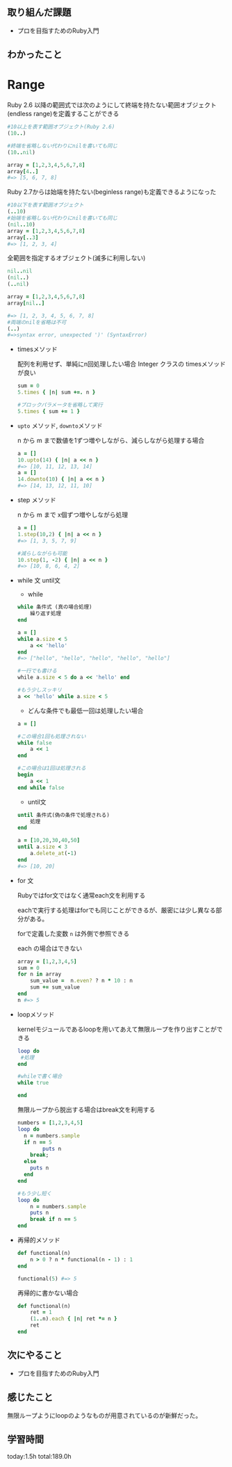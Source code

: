 ## 取り組んだ課題
* プロを目指すためのRuby入門
## わかったこと
# Range

Ruby 2.6 以降の範囲式では次のようにして終端を持たない範囲オブジェクト(endless range)を定義することができる

```ruby
#10以上を表す範囲オブジェクト(Ruby 2.6)
(10..)

#終端を省略しない代わりにnilを書いても同じ
(10..nil)

array = [1,2,3,4,5,6,7,8]
array[4..]
#=> [5, 6, 7, 8]
```

Ruby 2.7からは始端を持たない(beginless range)も定義できるようになった

```ruby
#10以下を表す範囲オブジェクト
(..10)
#始端を省略しない代わりにnilを書いても同じ
(nil..10)
array = [1,2,3,4,5,6,7,8]
array[..3]
#=> [1, 2, 3, 4]
```

全範囲を指定するオブジェクト(滅多に利用しない)

```ruby
nil..nil
(nil..)
(..nil)

array = [1,2,3,4,5,6,7,8]
array[nil..]

#=> [1, 2, 3, 4, 5, 6, 7, 8]
#両端のnilを省略は不可
(..)
#=>syntax error, unexpected ')' (SyntaxError)
```  

- timesメソッド
    
    配列を利用せず、単純にn回処理したい場合 Integer クラスの timesメソッドが良い
    
    ```ruby
    sum = 0
    5.times { |n| sum +=. n }
    
    #ブロックパラメータを省略して実行
    5.times { sum += 1 }
    ```
    
- `upto` メソッド, `downto`メソッド
    
    n から m まで数値を1ずつ増やしながら、減らしながら処理する場合
    
    ```ruby
    a = []
    10.upto(14) { |n| a << n }
    #=> [10, 11, 12, 13, 14]
    a = []
    14.downto(10) { |n| a << n }
    #=> [14, 13, 12, 11, 10]
    ```
    
- step メソッド
    
    n から m まで x個ずつ増やしながら処理
    
    ```ruby
    a = []
    1.step(10,2) { |n| a << n }
    #=> [1, 3, 5, 7, 9]
    
    #減らしながらも可能
    10.step(1, -2) { |n| a << n }
    #=> [10, 8, 6, 4, 2]
    ```
    
- while 文 until文
    - while
    
    ```ruby
    while 条件式 (真の場合処理)
    	繰り返す処理
    end
    ```
    
    ```ruby
    a = []
    while a.size < 5
    	a << 'hello'
    end
    #=> ["hello", "hello", "hello", "hello", "hello"]
    
    #一行でも書ける
    while a.size < 5 do a << 'hello' end 
    
    #もう少しスッキリ
    a << 'hello' while a.size < 5
    ```
    
    - どんな条件でも最低一回は処理したい場合
    
    ```ruby
    a = []
    
    #この場合1回も処理されない
    while false
    	a << 1
    end
    
    #この場合は1回は処理される
    begin
    	a << 1
    end while false
    ```
    
    - until文
    
    ```ruby
    until 条件式(偽の条件で処理される)
    	処理
    end
    ```
    
    ```ruby
    a = [10,20,30,40,50]
    until a.size < 3
    	a.delete_at(-1)
    end
    #=> [10, 20]
    ```
    
- for 文
    
    Rubyではfor文ではなく通常each文を利用する
    
    eachで実行する処理はforでも同じことができるが、厳密には少し異なる部分がある。
    
    forで定義した変数 `n` は外側で参照できる
    
    each の場合はできない
    
    ```ruby
    array = [1,2,3,4,5]
    sum = 0
    for n in array
    	sum_value =  n.even? ? n * 10 : n
    	sum += sum_value
    end
    n #=> 5
    ```
    
- loopメソッド
    
    kernelモジュールであるloopを用いてあえて無限ループを作り出すことができる
    
    ```ruby
    loop do
     #処理
    end
    
    #whileで書く場合
    while true
    
    end
    ```
    
    無限ループから脱出する場合はbreak文を利用する
    
    ```ruby
    numbers = [1,2,3,4,5]
    loop do
      n = numbers.sample
      if n == 5
    		puts n
        break;
      else
        puts n
      end
    end
    
    #もう少し短く
    loop do
    	n = numbers.sample
    	puts n
    	break if n == 5
    end
    
    ```
    
- 再帰的メソッド
    
    ```ruby
    def functional(n)
    	n > 0 ? n * functional(n - 1) : 1
    end
    
    functional(5) #=> 5
    ```
    
    再帰的に書かない場合
    
    ```ruby
    def functional(n)
    	ret = 1
    	(1..n).each { |n| ret *= n }
    	ret
    end
    ```

## 次にやること
* プロを目指すためのRuby入門

## 感じたこと
無限ループようにloopのようなものが用意されているのが新鮮だった。
## 学習時間
 today:1.5h
 total:189.0h